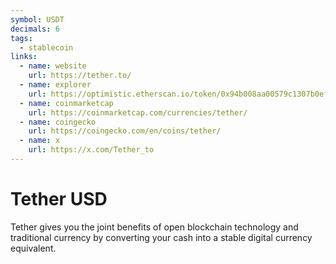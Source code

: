 ```yaml
---
symbol: USDT
decimals: 6
tags:
  - stablecoin
links:
  - name: website
    url: https://tether.to/
  - name: explorer
    url: https://optimistic.etherscan.io/token/0x94b008aa00579c1307b0ef2c499ad98a8ce58e58
  - name: coinmarketcap
    url: https://coinmarketcap.com/currencies/tether/
  - name: coingecko
    url: https://coingecko.com/en/coins/tether/
  - name: x
    url: https://x.com/Tether_to
---
```


# Tether USD

Tether gives you the joint benefits of open blockchain technology and traditional currency by converting your cash into a stable digital currency equivalent.

